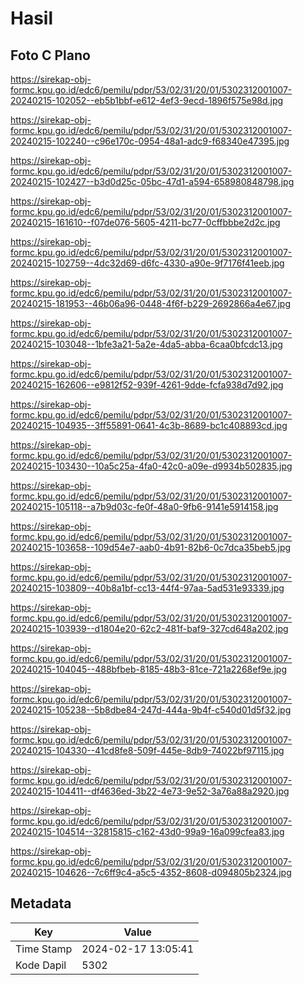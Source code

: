 # Hasil

## Foto C Plano

https://sirekap-obj-formc.kpu.go.id/edc6/pemilu/pdpr/53/02/31/20/01/5302312001007-20240215-102052--eb5b1bbf-e612-4ef3-9ecd-1896f575e98d.jpg

https://sirekap-obj-formc.kpu.go.id/edc6/pemilu/pdpr/53/02/31/20/01/5302312001007-20240215-102240--c96e170c-0954-48a1-adc9-f68340e47395.jpg

https://sirekap-obj-formc.kpu.go.id/edc6/pemilu/pdpr/53/02/31/20/01/5302312001007-20240215-102427--b3d0d25c-05bc-47d1-a594-658980848798.jpg

https://sirekap-obj-formc.kpu.go.id/edc6/pemilu/pdpr/53/02/31/20/01/5302312001007-20240215-161610--f07de076-5605-4211-bc77-0cffbbbe2d2c.jpg

https://sirekap-obj-formc.kpu.go.id/edc6/pemilu/pdpr/53/02/31/20/01/5302312001007-20240215-102759--4dc32d69-d6fc-4330-a90e-9f7176f41eeb.jpg

https://sirekap-obj-formc.kpu.go.id/edc6/pemilu/pdpr/53/02/31/20/01/5302312001007-20240215-181953--46b06a96-0448-4f6f-b229-2692866a4e67.jpg

https://sirekap-obj-formc.kpu.go.id/edc6/pemilu/pdpr/53/02/31/20/01/5302312001007-20240215-103048--1bfe3a21-5a2e-4da5-abba-6caa0bfcdc13.jpg

https://sirekap-obj-formc.kpu.go.id/edc6/pemilu/pdpr/53/02/31/20/01/5302312001007-20240215-162606--e9812f52-939f-4261-9dde-fcfa938d7d92.jpg

https://sirekap-obj-formc.kpu.go.id/edc6/pemilu/pdpr/53/02/31/20/01/5302312001007-20240215-104935--3ff55891-0641-4c3b-8689-bc1c408893cd.jpg

https://sirekap-obj-formc.kpu.go.id/edc6/pemilu/pdpr/53/02/31/20/01/5302312001007-20240215-103430--10a5c25a-4fa0-42c0-a09e-d9934b502835.jpg

https://sirekap-obj-formc.kpu.go.id/edc6/pemilu/pdpr/53/02/31/20/01/5302312001007-20240215-105118--a7b9d03c-fe0f-48a0-9fb6-9141e5914158.jpg

https://sirekap-obj-formc.kpu.go.id/edc6/pemilu/pdpr/53/02/31/20/01/5302312001007-20240215-103658--109d54e7-aab0-4b91-82b6-0c7dca35beb5.jpg

https://sirekap-obj-formc.kpu.go.id/edc6/pemilu/pdpr/53/02/31/20/01/5302312001007-20240215-103809--40b8a1bf-cc13-44f4-97aa-5ad531e93339.jpg

https://sirekap-obj-formc.kpu.go.id/edc6/pemilu/pdpr/53/02/31/20/01/5302312001007-20240215-103939--d1804e20-62c2-481f-baf9-327cd648a202.jpg

https://sirekap-obj-formc.kpu.go.id/edc6/pemilu/pdpr/53/02/31/20/01/5302312001007-20240215-104045--488bfbeb-8185-48b3-81ce-721a2268ef9e.jpg

https://sirekap-obj-formc.kpu.go.id/edc6/pemilu/pdpr/53/02/31/20/01/5302312001007-20240215-105238--5b8dbe84-247d-444a-9b4f-c540d01d5f32.jpg

https://sirekap-obj-formc.kpu.go.id/edc6/pemilu/pdpr/53/02/31/20/01/5302312001007-20240215-104330--41cd8fe8-509f-445e-8db9-74022bf97115.jpg

https://sirekap-obj-formc.kpu.go.id/edc6/pemilu/pdpr/53/02/31/20/01/5302312001007-20240215-104411--df4636ed-3b22-4e73-9e52-3a76a88a2920.jpg

https://sirekap-obj-formc.kpu.go.id/edc6/pemilu/pdpr/53/02/31/20/01/5302312001007-20240215-104514--32815815-c162-43d0-99a9-16a099cfea83.jpg

https://sirekap-obj-formc.kpu.go.id/edc6/pemilu/pdpr/53/02/31/20/01/5302312001007-20240215-104626--7c6ff9c4-a5c5-4352-8608-d094805b2324.jpg


## Metadata

| Key        | Value               |
| ---------- | ------------------- |
| Time Stamp | 2024-02-17 13:05:41 |
| Kode Dapil | 5302                |



